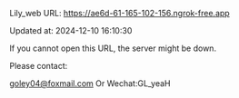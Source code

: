 Lily_web URL: https://ae6d-61-165-102-156.ngrok-free.app

Updated at: 2024-12-10 16:10:30

If you cannot open this URL, the server might be down.

Please contact: 

goley04@foxmail.com Or Wechat:GL_yeaH